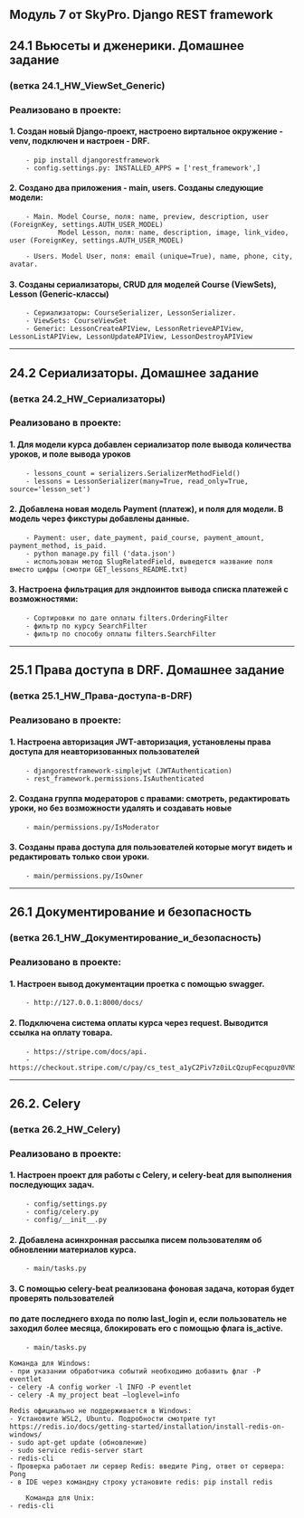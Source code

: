 ## Модуль 7 от SkyPro. Django REST framework

## 24.1 Вьюсеты и дженерики. Домашнее задание 
### (ветка 24.1_HW_ViewSet_Generic)

### Реализовано в проекте:

#### 1. Создан новый Django-проект, настроено виртальное окружение - venv, подключен и настроен - DRF.
        - pip install djangorestframework
        - config.settings.py: INSTALLED_APPS = ['rest_framework',]

#### 2. Создано два приложения - main, users. Созданы следующие модели:
        - Main. Model Course, поля: name, preview, description, user (ForeignKey, settings.AUTH_USER_MODEL)
                Model Lesson, поля: name, description, image, link_video, user (ForeignKey, settings.AUTH_USER_MODEL)

        - Users. Model User, поля: email (unique=True), name, phone, city, avatar.

#### 3. Созданы сериализаторы, CRUD для моделей Course (ViewSets), Lesson (Generic-классы)
        - Сериализаторы: CourseSerializer, LessonSerializer.
        - ViewSets: CourseViewSet
        - Generic: LessonCreateAPIView, LessonRetrieveAPIView, LessonListAPIView, LessonUpdateAPIView, LessonDestroyAPIView

________________________________________________________________________________________________________________________

## 24.2 Сериализаторы. Домашнее задание 
### (ветка 24.2_HW_Сериализаторы)

### Реализовано в проекте:

#### 1. Для модели курса добавлен сериализатор поле вывода количества уроков, и поле вывода уроков
        - lessons_count = serializers.SerializerMethodField()
        - lessons = LessonSerializer(many=True, read_only=True, source='lesson_set')

#### 2. Добавлена новая модель Payment (платеж), и поля для модели. В модель через фикстуры добавлены данные.
        - Payment: user, date_payment, paid_course, payment_amount, payment_method, is_paid.
        - python manage.py fill ('data.json')
        - использован метод SlugRelatedField, выведется название поля вместо цифры (смотри GET_lessons_README.txt)

#### 3. Настроена фильтрация для эндпоинтов вывода списка платежей с возможностями:
        - Сортировки по дате оплаты filters.OrderingFilter
        - фильтр по курсу SearchFilter
        - фильтр по способу оплаты filters.SearchFilter

_____________________________________________________________________________________________________________________

## 25.1 Права доступа в DRF. Домашнее задание 
### (ветка 25.1_HW_Права-доступа-в-DRF)

### Реализовано в проекте:

#### 1. Настроена авторизация JWT-авторизация, установлены права доступа для неавторизованных пользователей
        - djangorestframework-simplejwt (JWTAuthentication)
        - rest_framework.permissions.IsAuthenticated

#### 2. Создана группа модераторов с правами: смотреть, редактировать уроки, но без возможности удалять и создавать новые
        - main/permissions.py/IsModerator

#### 3. Созданы права доступа для пользователей которые могут видеть и редактировать только свои уроки.
        - main/permissions.py/IsOwner

_____________________________________________________________________________________________________________________

## 26.1 Документирование и безопасность
### (ветка 26.1_HW_Документирование_и_безопасность)

### Реализовано в проекте:

#### 1. Настроен вывод документации проетка с помощью swagger.
        - http://127.0.0.1:8000/docs/

#### 2. Подключена система оплаты курса через request. Выводится ссылка на оплату товара.
        - https://stripe.com/docs/api.
        - https://checkout.stripe.com/c/pay/cs_test_a1yC2Piv7z0iLcQzupFecqpuz0VNSw2r2j0HHSiSCml7O0WiLo7HYdrPYl#fidkdWxOYHwnPyd1blpxYHZxWjA0S2NgQ2tGND1AMGhVYmxAV00zYzFGd01OUE5BRj1kZlB2Zms3bmpcQWpEdnR3MWNRVENmQnRhYUNPRHZMQGtKcG00ZkZDMXZQMmpTTGt9M0R9c0hRfENONTU1QFR8MndTMicpJ2N3amhWYHdzYHcnP3F3cGApJ2lkfGpwcVF8dWAnPyd2bGtiaWBabHFgaCcpJ2BrZGdpYFVpZGZgbWppYWB3dic%2FcXdwYHgl"

______________________________________________________________________________________________________________________

## 26.2. Celery
### (ветка 26.2_HW_Celery)

### Реализовано в проекте:

#### 1. Настроен проект для работы с Celery, и celery-beat для выполнения последующих задач.
        - config/settings.py
        - config/celery.py
        - config/__init__.py

#### 2.  Добавлена асинхронная рассылка писем пользователям об обновлении материалов курса.
        - main/tasks.py

#### 3. С помощью celery-beat реализована фоновая задача, которая будет проверять пользователей 
#### по дате последнего входа по полю last_login и, если пользователь не заходил более месяца, блокировать его с помощью флага is_active.
        - main/tasks.py
    
    Команда для Windows:
    - при указании обработчика событий необходимо добавить флаг -P eventlet
    - celery -A config worker -l INFO -P eventlet
    - celery -A my_project beat —loglevel=info

    Redis официально не поддерживается в Windows: 
    - Установите WSL2, Ubuntu. Подробности смотрите тут https://redis.io/docs/getting-started/installation/install-redis-on-windows/
    - sudo apt-get update (обновление)
    - sudo service redis-server start
    - redis-cli
    - Проверка работает ли сервер Redis: введите Ping, ответ от сервера: Pong
    - в IDE через командну строку установите redis: pip install redis

        Команда для Unix:
    - redis-cli

